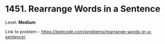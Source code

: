 # 1451. Rearrange Words in a Sentence

Level: **Medium**

Link to problem - https://leetcode.com/problems/rearrange-words-in-a-sentence/
